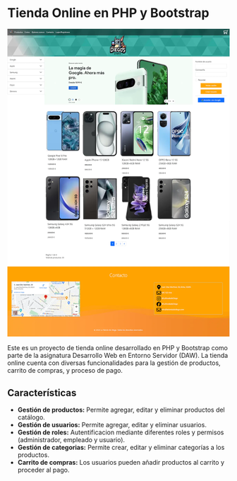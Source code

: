 
# Tienda Online en PHP y Bootstrap

![Captura de pantalla de la página de inicio](captura_de_pantalla_inicio.webp)

Este es un proyecto de tienda online desarrollado en PHP y Bootstrap como parte de la asignatura Desarrollo Web en Entorno Servidor (DAW). La tienda online cuenta con diversas funcionalidades para la gestión de productos, carrito de compras, y proceso de pago.

## Características

- **Gestión de productos:** Permite agregar, editar y eliminar productos del catálogo.
- **Gestión de usuarios:** Permite agregar, editar y eliminar usuarios.
- **Gestión de roles:** Autentificacion mediante diferentes roles y permisos (administrador, empleado y usuario).
- **Gestión de categorias:** Permite crear, editar y eliminar categorías a los productos.
- **Carrito de compras:** Los usuarios pueden añadir productos al carrito y proceder al pago.

